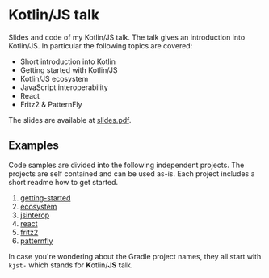 # Kotlin/JS talk

Slides and code of my Kotlin/JS talk. The talk gives an introduction into Kotlin/JS. In particular the following topics are covered:

- Short introduction into Kotlin
- Getting started with Kotlin/JS
- Kotlin/JS ecosystem
- JavaScript interoperability
- React
- Fritz2 & PatternFly

The slides are available at [slides.pdf](slides.pdf).

## Examples

Code samples are divided into the following independent projects. The projects are self contained and can be used as-is. Each project includes a short readme how to get started.  

1. [getting-started](getting-started/README.md)
2. [ecosystem](ecosystem/README.md)
3. [jsinterop](jsinterop/README.md)
4. [react](react/README.md)
5. [fritz2](fritz2/README.md)
6. [patternfly](patternfly/README.md)

In case you're wondering about the Gradle project names, they all start with  `kjst-` which stands for **K**otlin/**JS** **t**alk. 

